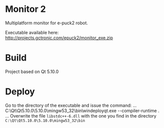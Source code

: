 # Monitor 2
Multiplatform monitor for e-puck2 robot.

Executable available here: http://projects.gctronic.com/epuck2/monitor_exe.zip

# Build
Project based on Qt 5.10.0

# Deploy
Go to the directory of the executable and issue the command:
...
C:\Qt\Qt5.10.0\5.10.0\mingw53_32\bin\windeployqt.exe --compiler-runtime  .
...
Overwrite the file `libstdc++-6.dll` with the one you find in the directory `C:\Qt\Qt5.10.0\5.10.0\mingw53_32\bin`
